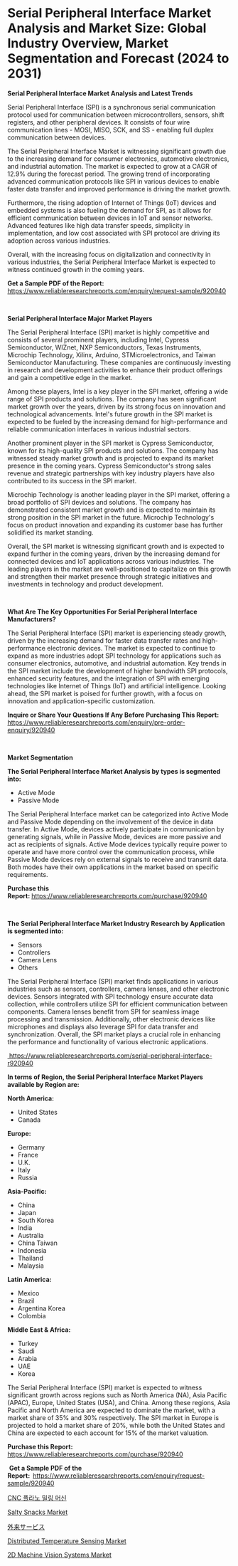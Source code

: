<p><h1>Serial Peripheral Interface Market Analysis and Market Size: Global Industry Overview, Market Segmentation and Forecast (2024 to 2031)</h1></p><p><strong>Serial Peripheral Interface Market Analysis and Latest Trends</strong></p>
<p><p>Serial Peripheral Interface (SPI) is a synchronous serial communication protocol used for communication between microcontrollers, sensors, shift registers, and other peripheral devices. It consists of four wire communication lines - MOSI, MISO, SCK, and SS - enabling full duplex communication between devices.</p><p>The Serial Peripheral Interface Market is witnessing significant growth due to the increasing demand for consumer electronics, automotive electronics, and industrial automation. The market is expected to grow at a CAGR of 12.9% during the forecast period. The growing trend of incorporating advanced communication protocols like SPI in various devices to enable faster data transfer and improved performance is driving the market growth.</p><p>Furthermore, the rising adoption of Internet of Things (IoT) devices and embedded systems is also fueling the demand for SPI, as it allows for efficient communication between devices in IoT and sensor networks. Advanced features like high data transfer speeds, simplicity in implementation, and low cost associated with SPI protocol are driving its adoption across various industries.</p><p>Overall, with the increasing focus on digitalization and connectivity in various industries, the Serial Peripheral Interface Market is expected to witness continued growth in the coming years.</p></p>
<p><strong>Get a Sample PDF of the Report:&nbsp;</strong> <a href="https://www.reliableresearchreports.com/enquiry/request-sample/920940">https://www.reliableresearchreports.com/enquiry/request-sample/920940</a></p>
<p>&nbsp;</p>
<p><strong>Serial Peripheral Interface Major Market Players</strong></p>
<p><p>The Serial Peripheral Interface (SPI) market is highly competitive and consists of several prominent players, including Intel, Cypress Semiconductor, WIZnet, NXP Semiconductors, Texas Instruments, Microchip Technology, Xilinx, Arduino, STMicroelectronics, and Taiwan Semiconductor Manufacturing. These companies are continuously investing in research and development activities to enhance their product offerings and gain a competitive edge in the market.</p><p>Among these players, Intel is a key player in the SPI market, offering a wide range of SPI products and solutions. The company has seen significant market growth over the years, driven by its strong focus on innovation and technological advancements. Intel's future growth in the SPI market is expected to be fueled by the increasing demand for high-performance and reliable communication interfaces in various industrial sectors.</p><p>Another prominent player in the SPI market is Cypress Semiconductor, known for its high-quality SPI products and solutions. The company has witnessed steady market growth and is projected to expand its market presence in the coming years. Cypress Semiconductor's strong sales revenue and strategic partnerships with key industry players have also contributed to its success in the SPI market.</p><p>Microchip Technology is another leading player in the SPI market, offering a broad portfolio of SPI devices and solutions. The company has demonstrated consistent market growth and is expected to maintain its strong position in the SPI market in the future. Microchip Technology's focus on product innovation and expanding its customer base has further solidified its market standing.</p><p>Overall, the SPI market is witnessing significant growth and is expected to expand further in the coming years, driven by the increasing demand for connected devices and IoT applications across various industries. The leading players in the market are well-positioned to capitalize on this growth and strengthen their market presence through strategic initiatives and investments in technology and product development.</p></p>
<p>&nbsp;</p>
<p><strong>What Are The Key Opportunities For Serial Peripheral Interface Manufacturers?</strong></p>
<p><p>The Serial Peripheral Interface (SPI) market is experiencing steady growth, driven by the increasing demand for faster data transfer rates and high-performance electronic devices. The market is expected to continue to expand as more industries adopt SPI technology for applications such as consumer electronics, automotive, and industrial automation. Key trends in the SPI market include the development of higher bandwidth SPI protocols, enhanced security features, and the integration of SPI with emerging technologies like Internet of Things (IoT) and artificial intelligence. Looking ahead, the SPI market is poised for further growth, with a focus on innovation and application-specific customization.</p></p>
<p><strong>Inquire or Share Your Questions If Any Before Purchasing This Report:</strong> <a href="https://www.reliableresearchreports.com/enquiry/pre-order-enquiry/920940">https://www.reliableresearchreports.com/enquiry/pre-order-enquiry/920940</a></p>
<p>&nbsp;</p>
<p><strong>Market Segmentation</strong></p>
<p><strong>The Serial Peripheral Interface Market Analysis by types is segmented into:</strong></p>
<p><ul><li>Active Mode</li><li>Passive Mode</li></ul></p>
<p><p>The Serial Peripheral Interface market can be categorized into Active Mode and Passive Mode depending on the involvement of the device in data transfer. In Active Mode, devices actively participate in communication by generating signals, while in Passive Mode, devices are more passive and act as recipients of signals. Active Mode devices typically require power to operate and have more control over the communication process, while Passive Mode devices rely on external signals to receive and transmit data. Both modes have their own applications in the market based on specific requirements.</p></p>
<p><strong>Purchase this Report:&nbsp;</strong><a href="https://www.reliableresearchreports.com/purchase/920940">https://www.reliableresearchreports.com/purchase/920940</a></p>
<p>&nbsp;</p>
<p><strong>The Serial Peripheral Interface Market Industry Research by Application is segmented into:</strong></p>
<p><ul><li>Sensors</li><li>Controllers</li><li>Camera Lens</li><li>Others</li></ul></p>
<p><p>The Serial Peripheral Interface (SPI) market finds applications in various industries such as sensors, controllers, camera lenses, and other electronic devices. Sensors integrated with SPI technology ensure accurate data collection, while controllers utilize SPI for efficient communication between components. Camera lenses benefit from SPI for seamless image processing and transmission. Additionally, other electronic devices like microphones and displays also leverage SPI for data transfer and synchronization. Overall, the SPI market plays a crucial role in enhancing the performance and functionality of various electronic applications.</p></p>
<p><a href="https://www.reliableresearchreports.com/serial-peripheral-interface-r920940">&nbsp;https://www.reliableresearchreports.com/serial-peripheral-interface-r920940</a></p>
<p><strong>In terms of Region, the Serial Peripheral Interface Market Players available by Region are:</strong></p>
<p>
    <p> <strong> North America: </strong>
        <ul>
            <li>United States</li>
            <li>Canada</li>
        </ul>
        </p> 
    <p> <strong> Europe: </strong>
        <ul>
            <li>Germany</li>
            <li>France</li>
            <li>U.K.</li>
            <li>Italy</li>
            <li>Russia</li>
        </ul>
        </p> 
    <p> <strong> Asia-Pacific: </strong>
        <ul>
            <li>China</li>
            <li>Japan</li>
            <li>South Korea</li>
            <li>India</li>
            <li>Australia</li>
            <li>China Taiwan</li>
            <li>Indonesia</li>
            <li>Thailand</li>
            <li>Malaysia</li>
        </ul>
        </p> 
    <p> <strong> Latin America: </strong>
        <ul>
            <li>Mexico</li>
            <li>Brazil</li>
            <li>Argentina Korea</li>
            <li>Colombia</li>
        </ul>
        </p> 
    <p> <strong> Middle East & Africa: </strong>
        <ul>
            <li>Turkey</li>
            <li>Saudi</li>
            <li>Arabia</li>
            <li>UAE</li>
            <li>Korea</li>
        </ul>
    </p>
    </p>
<p><p>The Serial Peripheral Interface (SPI) market is expected to witness significant growth across regions such as North America (NA), Asia Pacific (APAC), Europe, United States (USA), and China. Among these regions, Asia Pacific and North America are expected to dominate the market, with a market share of 35% and 30% respectively. The SPI market in Europe is projected to hold a market share of 20%, while both the United States and China are expected to each account for 15% of the market valuation.</p></p>
<p><strong>Purchase this Report: </strong><a href="https://www.reliableresearchreports.com/purchase/920940">https://www.reliableresearchreports.com/purchase/920940</a></p>
<p>&nbsp;<strong>Get a Sample PDF of the Report:&nbsp;&nbsp;</strong><a href="https://www.reliableresearchreports.com/enquiry/request-sample/920940">https://www.reliableresearchreports.com/enquiry/request-sample/920940</a></p>
<p><strong></strong></p>
<p><p><a href="https://github.com/darrellockm3ytan895656/Market-Research-Report-List-1/blob/main/638530052121.md">CNC 플라노 밀링 머신</a></p><p><a href="https://www.linkedin.com/pulse/salty-snacks-market-key-successful-business-strategy-forecast-iljze">Salty Snacks Market</a></p><p><a href="https://medium.com/@jerrycurtis23/2024%E5%B9%B4%E3%81%8B%E3%82%892031%E5%B9%B4%E3%81%BE%E3%81%A7%E3%81%AE%E6%9C%9F%E9%96%93%E3%81%AB%E4%BA%88%E6%B8%AC%E3%81%95%E3%82%8C%E3%82%8B%E6%97%A5%E6%9C%AC%E3%81%AE%E3%82%A2%E3%83%B3%E3%83%96%E3%83%A9%E3%83%88%E3%83%AA%E3%83%BC%E3%82%B5%E3%83%BC%E3%83%93%E3%82%B9%E5%B8%82%E5%A0%B4%E5%88%86%E6%9E%90%E3%81%A8%E8%A6%8F%E6%A8%A1-1f6464afa3f8">外来サービス</a></p><p><a href="https://www.linkedin.com/pulse/distributed-temperature-sensing-market-comprehensive-assessment-5bt4e">Distributed Temperature Sensing Market</a></p><p><a href="https://github.com/shotows/Market-Research-Report-List-2/blob/main/2d-machine-vision-systems-market.md">2D Machine Vision Systems Market</a></p></p>
